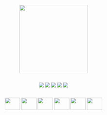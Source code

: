 
<div align="center">
  <a href="https://www.linkedin.com/in/n%C3%ADcolas-chaves-27b7a1268/">
  <img height="225em" src="https://github-readme-stats.vercel.app/api?username=nicolascoutochaves&show_icons=true&theme=dracula">
</div>
<br>
<div align="center">
  
  <a href="mailto:nicolasdocoutochaves@gmail.com" target="_blank"><img src="https://img.shields.io/badge/Gmail-D14836?style=for-the-badge&logo=gmail&logoColor=white" target="_blank"></a>
  <a href="https://www.facebook.com/nicolas.chaves.1048/" target="_blank"><img src="https://img.shields.io/badge/Facebook-1877F2?style=for-the-badge&logo=facebook&logoColor=white" target="_blank"></a>
  <a href="https://www.instagram.com/nick.260/" target="_blank"><img src="https://img.shields.io/badge/-Instagram-%23E4405F?style=for-the-badge&logo=instagram&logoColor=white" target="_blank"></a>
  <a href="https://www.linkedin.com/in/n%C3%ADcolas-chaves-27b7a1268/" target="_blank"><img src="https://img.shields.io/badge/-LinkedIn-%230077B5?style=for-the-badge&logo=linkedin&logoColor=white" target="_blank"></a> 
  <a href="https://steamcommunity.com/id/nick_nes/" target="_blank"><img src="https://img.shields.io/badge/Steam-000000?style=for-the-badge&logo=steam&logoColor=white" target="_blank"></a>
</div>
<div align="center" style="display: inline_block"><br>
  <img align="center" height="40" width="50" src="https://icongr.am/devicon/git-original.svg?size=148&color=currentColor">
  <img align="center" height="40" width="50" src="https://icongr.am/devicon/c-original.svg?size=148&color=currentColor">
  <img align="center" height="40" width="50" src="https://icongr.am/devicon/linux-original.svg?size=148&color=currentColor">
  <img align="center" height="40" width="50" src="https://icongr.am/devicon/html5-original.svg?size=148&color=currentColor">
  <img align="center" height="40" width="50" src="https://icongr.am/devicon/css3-original.svg?size=148&color=currentColor">
  <img align="center" height="40" width="50" src="https://icongr.am/devicon/javascript-original.svg?size=148&color=currentColor">
</div>

